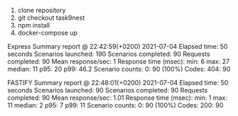 1. clone repository
2. git checkout task9nest
3. npm install
4. docker-compose up

Express
Summary report @ 22:42:59(+0200) 2021-07-04
Elapsed time: 50 seconds
  Scenarios launched:  190
  Scenarios completed: 90
  Requests completed:  90
  Mean response/sec: 1
  Response time (msec):
    min: 6
    max: 27
    median: 11
    p95: 20
    p99: 46.2
  Scenario counts:
    0: 90 (100%)
  Codes:
    404: 90

FASTIFY
Summary report @ 22:48:01(+0200) 2021-07-04
Elapsed time: 50 seconds
  Scenarios launched:  90
  Scenarios completed: 90
  Requests completed:  90
  Mean response/sec: 1.01
  Response time (msec):
    min: 1
    max: 11
    median: 2
    p95: 7
    p99: 11
  Scenario counts:
    0: 90 (100%)
  Codes:
    200: 90
